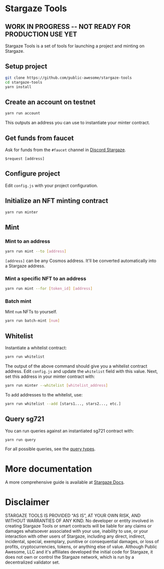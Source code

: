 # Stargaze Tools

## WORK IN PROGRESS -- NOT READY FOR PRODUCTION USE YET

Stargaze Tools is a set of tools for launching a project and minting on Stargaze.

## Setup project

```sh
git clone https://github.com/public-awesome/stargaze-tools
cd stargaze-tools
yarn install
```

## Create an account on testnet

```sh
yarn run account
```

This outputs an address you can use to instantiate your minter contract.

## Get funds from faucet

Ask for funds from the `#faucet` channel in [Discord Stargaze](https://discord.gg/stargaze).

```
$request [address]
```

## Configure project

Edit `config.js` with your project configuration.

## Initialize an NFT minting contract

```sh
yarn run minter
```

## Mint

### Mint to an address

```sh
yarn run mint --to [address]
```

`[address]` can be any Cosmos address. It'll be converted automatically into a Stargaze address.

### Mint a specific NFT to an address

```sh
yarn run mint --for [token_id] [address]
```

### Batch mint

Mint `num` NFTs to yourself.

```sh
yarn run batch-mint [num]
```

## Whitelist

Instantiate a whitelist contract:

```sh
yarn run whitelist
```

The output of the above command should give you a whitelist contract address. Edit `config.js` and update the `whitelist` field with this value. Next, set this address in your minter contract with:

```sh
yarn run minter --whitelist [whitelist_address]
```

To add addresses to the whitelist, use:

```sh
yarn run whitelist --add [stars1..., stars2..., etc.]
```

## Query sg721

You can run queries against an instantiated sg721 contract with:

```sh
yarn run query
```

For all possible queries, see the [query types](https://github.com/public-awesome/cw-nfts/blob/main/contracts/cw721-base/src/msg.rs#L76).

# More documentation

A more comprehensive guide is available at [Stargaze Docs](https://docs.stargaze.zone/guides/readme).

# Disclaimer

STARGAZE TOOLS IS PROVIDED “AS IS”, AT YOUR OWN RISK, AND WITHOUT WARRANTIES OF ANY KIND. No developer or entity involved in creating Stargaze Tools or smart contracts will be liable for any claims or damages whatsoever associated with your use, inability to use, or your interaction with other users of Stargaze, including any direct, indirect, incidental, special, exemplary, punitive or consequential damages, or loss of profits, cryptocurrencies, tokens, or anything else of value. Although Public Awesome, LLC and it's affiliates developed the initial code for Stargaze, it does not own or control the Stargaze network, which is run by a decentralized validator set.
